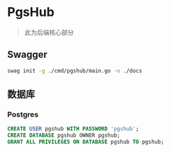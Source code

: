 # PgsHub

> 此为后端核心部分

## Swagger

```bash
swag init -g ./cmd/pgshub/main.go -o ./docs
```

## 数据库

### Postgres
```sql
CREATE USER pgshub WITH PASSWORD 'pgshub';
CREATE DATABASE pgshub OWNER pgshub;
GRANT ALL PRIVILEGES ON DATABASE pgshub TO pgshub;
```